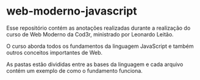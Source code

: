 # web-moderno-javascript
Esse repositório contém as anotações realizadas durante a realização do curso de Web Moderno da Cod3r, ministrado por Leonardo Leitão. 

O curso aborda todos os fundamentos da linguagem JavaScript e também outros conceitos importantes de Web. 

As pastas estão divididas entre as bases da linguagem e cada arquivo contém um exemplo de como o fundamento funciona. 
